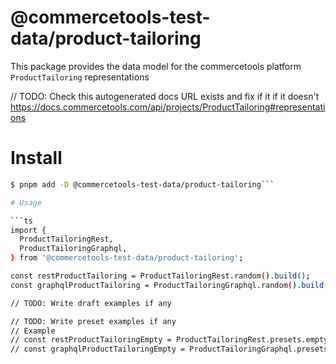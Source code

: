 # @commercetools-test-data/product-tailoring

This package provides the data model for the commercetools platform `ProductTailoring` representations

// TODO: Check this autogenerated docs URL exists and fix if it if it doesn't
https://docs.commercetools.com/api/projects/ProductTailoring#representations

# Install

````bash
$ pnpm add -D @commercetools-test-data/product-tailoring```

# Usage

```ts
import {
  ProductTailoringRest,
  ProductTailoringGraphql,
} from '@commercetools-test-data/product-tailoring';

const restProductTailoring = ProductTailoringRest.random().build();
const graphqlProductTailoring = ProductTailoringGraphql.random().build();

// TODO: Write draft examples if any

// TODO: Write preset examples if any
// Example
// const restProductTailoringEmpty = ProductTailoringRest.presets.empty().build();
// const graphqlProductTailoringEmpty = ProductTailoringGraphql.presets.empty().build();
````

